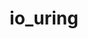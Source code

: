 ---
title: io_uring
description: Linux 新版内核的 真·异步I/O API
image:

# Badge style
style:
    background: "#2a9d8f"
    color: "#fff"
---